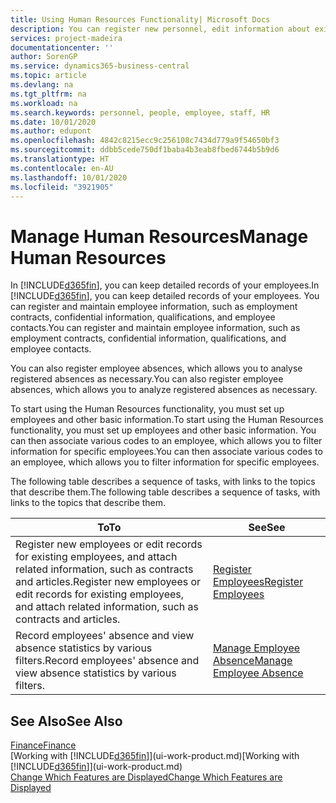 ```yaml
---
title: Using Human Resources Functionality| Microsoft Docs
description: You can register new personnel, edit information about existing staff, and record and analyse absence.
services: project-madeira
documentationcenter: ''
author: SorenGP
ms.service: dynamics365-business-central
ms.topic: article
ms.devlang: na
ms.tgt_pltfrm: na
ms.workload: na
ms.search.keywords: personnel, people, employee, staff, HR
ms.date: 10/01/2020
ms.author: edupont
ms.openlocfilehash: 4842c8215ecc9c256108c7434d779a9f54650bf3
ms.sourcegitcommit: ddbb5cede750df1baba4b3eab8fbed6744b5b9d6
ms.translationtype: HT
ms.contentlocale: en-AU
ms.lasthandoff: 10/01/2020
ms.locfileid: "3921905"
---
```

# <a name="manage-human-resources"></a><span data-ttu-id="605af-103">Manage Human Resources</span><span class="sxs-lookup"><span data-stu-id="605af-103">Manage Human Resources</span></span>
<span data-ttu-id="605af-104">In [!INCLUDE[d365fin](includes/d365fin_md.md)], you can keep detailed records of your employees.</span><span class="sxs-lookup"><span data-stu-id="605af-104">In [!INCLUDE[d365fin](includes/d365fin_md.md)], you can keep detailed records of your employees.</span></span> <span data-ttu-id="605af-105">You can register and maintain employee information, such as employment contracts, confidential information, qualifications, and employee contacts.</span><span class="sxs-lookup"><span data-stu-id="605af-105">You can register and maintain employee information, such as employment contracts, confidential information, qualifications, and employee contacts.</span></span>

<span data-ttu-id="605af-106">You can also register employee absences, which allows you to analyse registered absences as necessary.</span><span class="sxs-lookup"><span data-stu-id="605af-106">You can also register employee absences, which allows you to analyze registered absences as necessary.</span></span>

<span data-ttu-id="605af-107">To start using the Human Resources functionality, you must set up employees and other basic information.</span><span class="sxs-lookup"><span data-stu-id="605af-107">To start using the Human Resources functionality, you must set up employees and other basic information.</span></span> <span data-ttu-id="605af-108">You can then associate various codes to an employee, which allows you to filter information for specific employees.</span><span class="sxs-lookup"><span data-stu-id="605af-108">You can then associate various codes to an employee, which allows you to filter information for specific employees.</span></span>

<span data-ttu-id="605af-109">The following table describes a sequence of tasks, with links to the topics that describe them.</span><span class="sxs-lookup"><span data-stu-id="605af-109">The following table describes a sequence of tasks, with links to the topics that describe them.</span></span>

| <span data-ttu-id="605af-110">To</span><span class="sxs-lookup"><span data-stu-id="605af-110">To</span></span> | <span data-ttu-id="605af-111">See</span><span class="sxs-lookup"><span data-stu-id="605af-111">See</span></span> |
| --- | --- |
| <span data-ttu-id="605af-112">Register new employees or edit records for existing employees, and attach related information, such as contracts and articles.</span><span class="sxs-lookup"><span data-stu-id="605af-112">Register new employees or edit records for existing employees, and attach related information, such as contracts and articles.</span></span> |[<span data-ttu-id="605af-113">Register Employees</span><span class="sxs-lookup"><span data-stu-id="605af-113">Register Employees</span></span>](hr-how-register-employees.md) |
| <span data-ttu-id="605af-114">Record employees' absence and view absence statistics by various filters.</span><span class="sxs-lookup"><span data-stu-id="605af-114">Record employees' absence and view absence statistics by various filters.</span></span> |[<span data-ttu-id="605af-115">Manage Employee Absence</span><span class="sxs-lookup"><span data-stu-id="605af-115">Manage Employee Absence</span></span>](hr-how-manage-absence.md) |

## <a name="see-also"></a><span data-ttu-id="605af-116">See Also</span><span class="sxs-lookup"><span data-stu-id="605af-116">See Also</span></span>
[<span data-ttu-id="605af-117">Finance</span><span class="sxs-lookup"><span data-stu-id="605af-117">Finance</span></span>](finance.md)  
<span data-ttu-id="605af-118">[Working with [!INCLUDE[d365fin](includes/d365fin_md.md)]](ui-work-product.md)</span><span class="sxs-lookup"><span data-stu-id="605af-118">[Working with [!INCLUDE[d365fin](includes/d365fin_md.md)]](ui-work-product.md)</span></span>  
[<span data-ttu-id="605af-119">Change Which Features are Displayed</span><span class="sxs-lookup"><span data-stu-id="605af-119">Change Which Features are Displayed</span></span>](ui-experiences.md)        
